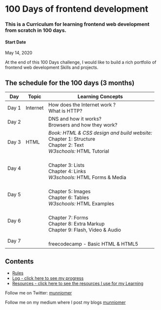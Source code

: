 # 100 Days of  frontend development 
### This is a Curriculum for learning frontend web development from scratch in 100 days.

#### Start Date
May 14, 2020

At the end of this 100 Days challenge, I would like to build a rich portfolio of frontend web development Skills and projects.

## The schedule for the 100 days (3 months)

Day        | Topic      | Learning Concepts |
------------- | ------------- | --------------- | 
Day 1 | Internet | How does the Internet work ? </br> What is HTTP? | 
Day 2 |  | DNS and how it works? </br> Browsers and how they work? | 
Day 3 | HTML | *Book:  HTML & CSS design and build website:* </br> Chapter 1: Structure </br> Chapter 2: Text </br> *W3schools:* HTML Tutorial | 
Day 4 | | </br> Chapter 3: Lists </br> Chapter 4: Links  </br> *W3schools:* HTML Forms & Media | 
Day 5 | | </br> Chapter 5: Images </br> Chapter 6: Tables   </br> *W3schools:* HTML Examples | 
Day 6 | | </br> Chapter 7: Forms  </br> Chapter 8: Extra Markup   </br> Chapter 9: Flash, Video & Audio | 
Day 7 | | </br> freecodecamp - Basic HTML & HTML5 | 
## Contents

* [Rules](rules.md)
* [Log - click here to see my progress](log.md)
* [Resources - click here to see the resources I use for my Learning](resources.md)


Follow me on Twitter: [munniomer](https://twitter.com/munniomer)

Follow me on my medium where I post my blogs [munniomer](https://medium.com/@munniomer/)




